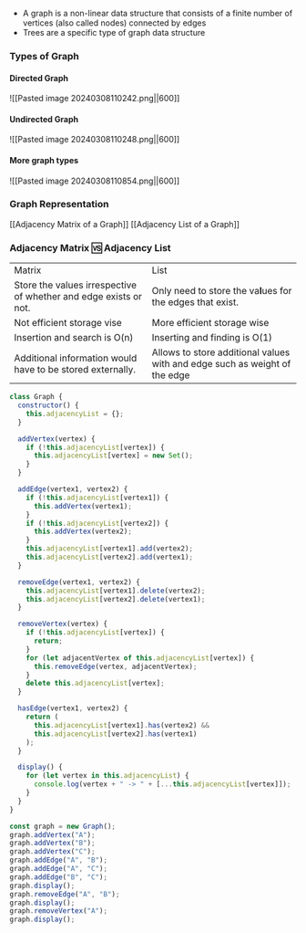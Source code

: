 

- A graph is a non-linear data structure that consists of a finite number of vertices (also called nodes) connected by edges
- Trees are a specific type of graph data structure

### Types of Graph 
#### Directed Graph
![[Pasted image 20240308110242.png||600]]
#### Undirected Graph
![[Pasted image 20240308110248.png||600]]

#### More graph types

![[Pasted image 20240308110854.png||600]]







### Graph Representation
 [[Adjacency Matrix of a Graph]]
 [[Adjacency List of a Graph]]

### Adjacency Matrix 🆚 Adjacency List
|                                                                  |                                                                            |
| ---------------------------------------------------------------- | -------------------------------------------------------------------------- |
| Matrix                                                           | List                                                                       |
| Store the values irrespective of whether and edge exists or not. | Only need to store the va**l**ues for the edges that exist.                |
| Not efficient storage vise                                       | More efficient storage wise                                                |
| Insertion and search is O(n)                                     | Inserting and finding is O(1)                                              |
| Additional information would have to be stored externally.       | Allows to store additional values with and edge such as weight of the edge |
```js
class Graph {
  constructor() {
    this.adjacencyList = {};
  }

  addVertex(vertex) {
    if (!this.adjacencyList[vertex]) {
      this.adjacencyList[vertex] = new Set();
    }
  }

  addEdge(vertex1, vertex2) {
    if (!this.adjacencyList[vertex1]) {
      this.addVertex(vertex1);
    }
    if (!this.adjacencyList[vertex2]) {
      this.addVertex(vertex2);
    }
    this.adjacencyList[vertex1].add(vertex2);
    this.adjacencyList[vertex2].add(vertex1);
  }

  removeEdge(vertex1, vertex2) {
    this.adjacencyList[vertex1].delete(vertex2);
    this.adjacencyList[vertex2].delete(vertex1);
  }

  removeVertex(vertex) {
    if (!this.adjacencyList[vertex]) {
      return;
    }
    for (let adjacentVertex of this.adjacencyList[vertex]) {
      this.removeEdge(vertex, adjacentVertex);
    }
    delete this.adjacencyList[vertex];
  }

  hasEdge(vertex1, vertex2) {
    return (
      this.adjacencyList[vertex1].has(vertex2) &&
      this.adjacencyList[vertex2].has(vertex1)
    );
  }

  display() {
    for (let vertex in this.adjacencyList) {
      console.log(vertex + " -> " + [...this.adjacencyList[vertex]]);
    }
  }
}

const graph = new Graph();
graph.addVertex("A");
graph.addVertex("B");
graph.addVertex("C");
graph.addEdge("A", "B");
graph.addEdge("A", "C");
graph.addEdge("B", "C");
graph.display();
graph.removeEdge("A", "B");
graph.display();
graph.removeVertex("A");
graph.display();

```
